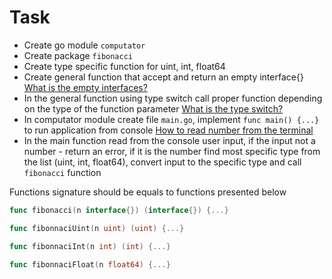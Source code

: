 # Task

* Create go module `computator`
* Create package `fibonacci`
* Create type specific function for uint, int, float64
* Create general function that accept and return an empty interface{} [What is the empty interfaces?](https://tour.golang.org/methods/14)
* In the general function using type switch call proper function depending on the type of the function parameter [What is the type switch?](https://tour.golang.org/methods/16)
* In computator module create file `main.go`, implement `func main() {...}` to run application from console [How to read number from the terminal](https://golang.org/pkg/fmt/#Scanf)
* In the main function read from the console user input, if the input not a number - return an error, if it is the number find most specific type from the list (uint, int, float64), convert input to the specific type and call `fibonacci` function 

Functions signature should be equals to functions presented below 
``` go
func fibonacci(n interface{}) (interface{}) {...}

func fibonnaciUint(n uint) (uint) {...}

func fibonnaciInt(n int) (int) {...}

func fibonnaciFloat(n float64) {...}
```
